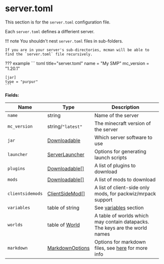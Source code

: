 # server.toml

This section is for the `server.toml` configuration file.

Each `server.toml` defines a differient server.

!!! note
    You shouldn't nest `server.toml` files in sub-folders.
    
    If you are in your server's sub-directories, mcman will be able to find the `server.toml` file recursively.

??? example
    ``` toml title="server.toml"
    name = "My SMP"
    mc_version = "1.20.1"

    [jar]
    type = "purpur"
    ```

**Fields:**

| Name             | Type                                        | Description                                                                    |
| ---------------- | ------------------------------------------- | ------------------------------------------------------------------------------ |
| `name`           | string                                      | Name of the server                                                             |
| `mc_version`     | string/`"latest"`                           | The minecraft version of the server                                            |
| `jar`            | [Downloadable](./downloadable/index.md)     | Which server software to use                                                   |
| `launcher`       | [ServerLauncher](./types/server-launcher)   | Options for generating launch scripts                                          |
| `plugins`        | [Downloadable[]](./downloadable/index.md)   | A list of plugins to download                                                  |
| `mods`           | [Downloadable[]](./downloadable/index.md)   | A list of mods to download                                                     |
| `clientsidemods` | [ClientSideMod[]](./types/clientsidemod)    | A list of client-side only mods, for packwiz/mrpack support                    |
| `variables`      | table of string                             | See [variables](../tutorials/variables) section                                |
| `worlds`         | table of [World](./types/world)             | A table of worlds which may contain datapacks. The keys are the world names    |
| `markdown`       | [MarkdownOptions](./types/markdown-options) | Options for markdown files, see [here](./types/markdown-options) for more info |
